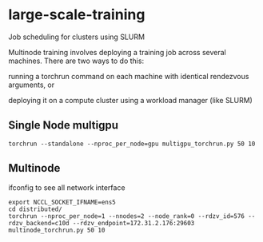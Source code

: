 # large-scale-training

Job scheduling for clusters using SLURM

Multinode training involves deploying a training job across several machines. There are two ways to do this:

running a torchrun command on each machine with identical rendezvous arguments, or

deploying it on a compute cluster using a workload manager (like SLURM)

## Single Node multigpu
```
torchrun --standalone --nproc_per_node=gpu multigpu_torchrun.py 50 10
```

## Multinode
ifconfig to see all network interface
```
export NCCL_SOCKET_IFNAME=ens5
cd distributed/
torchrun --nproc_per_node=1 --nnodes=2 --node_rank=0 --rdzv_id=576 --rdzv_backend=c10d --rdzv_endpoint=172.31.2.176:29603 multinode_torchrun.py 50 10
```
